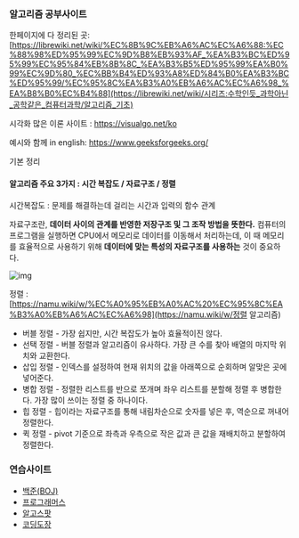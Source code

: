 ### 알고리즘 공부사이트



한페이지에 다 정리된 곳:[https://librewiki.net/wiki/%EC%8B%9C%EB%A6%AC%EC%A6%88:%EC%88%98%ED%95%99%EC%9D%B8%EB%93%AF_%EA%B3%BC%ED%95%99%EC%95%84%EB%8B%8C_%EA%B3%B5%ED%95%99%EA%B0%99%EC%9D%80_%EC%BB%B4%ED%93%A8%ED%84%B0%EA%B3%BC%ED%95%99/%EC%95%8C%EA%B3%A0%EB%A6%AC%EC%A6%98_%EA%B8%B0%EC%B4%88](https://librewiki.net/wiki/시리즈:수학인듯_과학아닌_공학같은_컴퓨터과학/알고리즘_기초)

시각화 많은 이론 사이트 : https://visualgo.net/ko

예시와 함께 in english: https://www.geeksforgeeks.org/

기본 정리

#### 알고리즘 주요 3가지 : 시간 복잡도 / 자료구조 / 정렬

시간복잡도 : 문제를 해결하는데 걸리는 시간과 입력의 함수 관계

자료구조란, **데이터 사이의 관계를 반영한 저장구조 및 그 조작 방법을 뜻한다.** 컴퓨터의 프로그램을 실행하면 CPU에서 메모리로 데이터를 이동해서 처리하는데, 이 때 메모리를 효율적으로 사용하기 위해 **데이터에 맞는 특성의 자료구조를 사용하는** 것이 중요하다.

![img](https://blog.yena.io/assets/post-img18/181114-04.png)



정렬 : [https://namu.wiki/w/%EC%A0%95%EB%A0%AC%20%EC%95%8C%EA%B3%A0%EB%A6%AC%EC%A6%98](https://namu.wiki/w/정렬 알고리즘)

- 버블 정렬 - 가장 쉽지만, 시간 복잡도가 높아 효율적이진 않다.
- 선택 정렬 - 버블 정렬과 알고리즘이 유사하다. 가장 큰 수를 찾아 배열의 마지막 위치와 교환한다.
- 삽입 정렬 - 인덱스를 설정하여 현재 위치의 값을 아래쪽으로 순회하며 알맞은 곳에 넣어준다.
- 병합 정렬 - 정렬한 리스트를 반으로 쪼개며 좌우 리스트를 분할해 정렬 후 병합한다. 가장 많이 쓰이는 정렬 중 하나이다.
- 힙 정렬 - 힙이라는 자료구조를 통해 내림차순으로 숫자를 넣은 후, 역순으로 꺼내어 정렬한다.
- 퀵 정렬 - pivot 기준으로 좌측과 우측으로 작은 값과 큰 값을 재배치하고 분할하여 정렬한다.



### 연습사이트

- [백준(BOJ)](https://www.acmicpc.net/)
- [프로그래머스](https://programmers.co.kr/learn/challenges)
- [알고스팟](https://algospot.com/judge/problem/list/)
- [코딩도장](http://codingdojang.com/)